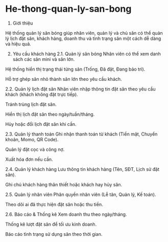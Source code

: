 # He-thong-quan-ly-san-bong
1. Giới thiệu 

Hệ thống quản lý sân bóng giúp nhân viên, quản lý và chủ sân có thể quản lý lịch đặt sân, khách hàng, doanh thu và tình trạng sân một cách dễ dàng và hiệu quả.

2. Yêu cầu khách hàng 
2.1. Quản lý sân bóng 
Nhân viên có thể xem danh sách các sân mini và sân lớn.

Hệ thống hiển thị trạng thái từng sân (Trống, Đã đặt, Đang bảo trì).

Hỗ trợ ghép sân nhỏ thành sân lớn theo yêu cầu khách.

2.2. Quản lý lịch đặt sân 
Nhân viên nhập thông tin đặt sân theo yêu cầu khách (khách không đặt trực tiếp).

Tránh trùng lịch đặt sân.

Hiển thị lịch đặt sân theo ngày/tuần/tháng.

Hủy hoặc đổi lịch đặt sân khi cần.

2.3. Quản lý thanh toán 
Ghi nhận thanh toán từ khách (Tiền mặt, Chuyển khoản, Momo, QR Code).

Quản lý đặt cọc và công nợ.

Xuất hóa đơn nếu cần.

2.4. Quản lý khách hàng 
Lưu thông tin khách hàng (Tên, SĐT, Lịch sử đặt sân).

Ghi chú khách hàng thân thiết hoặc khách hay hủy sân.

2.5. Quản lý nhân viên 
Phân quyền nhân viên (Lễ tân, Quản lý, Kế toán).

Theo dõi ai đã thực hiện đặt sân hoặc thu tiền.

2.6. Báo cáo & Thống kê 
Xem doanh thu theo ngày/tháng.

Thống kê lượt đặt sân để tối ưu kinh doanh.

Báo cáo tình trạng sử dụng sân theo thời gian.



